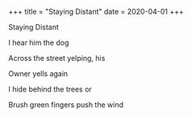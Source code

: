 +++
title = "Staying Distant"
date = 2020-04-01
+++

Staying Distant

I hear him the dog

Across the street yelping, his

Owner yells again

I hide behind the trees or

Brush green fingers push the wind
